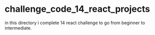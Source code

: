 # challenge_code_14_react_projects
in this directory i complete 14 react challenge to go from beginner to intermediate.
